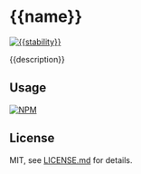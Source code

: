 # {{name}}

[![{{stability}}](http://badges.github.io/stability-badges/dist/{{stability}}.svg)](http://github.com/badges/stability-badges)

{{description}}

## Usage

[![NPM](https://nodei.co/npm/{{name}}.png)](https://www.npmjs.com/package/{{name}})

## License

MIT, see [LICENSE.md](http://github.com/{{org.github}}/{{name}}/blob/master/LICENSE.md) for details.
